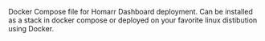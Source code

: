 Docker Compose file for Homarr Dashboard deployment. Can be installed as a stack in docker compose or deployed on your favorite linux distibution using Docker.
